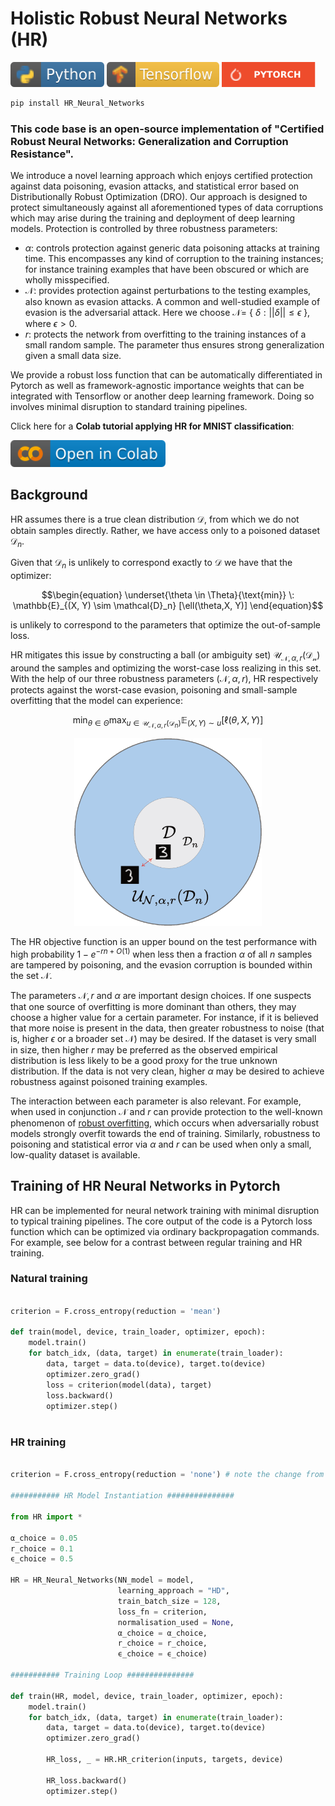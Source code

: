 # Holistic Robust Neural Networks (HR)

<p align="left">
  <img width="150" height="40" src="Misc/python.svg">
   <img width="180" height="40" src="Misc/tf.svg">
    <img width="150" height="40" src="Misc/pt_badge.svg">
</p>

```python
pip install HR_Neural_Networks
```

### This code base is an open-source implementation of "Certified Robust Neural Networks: Generalization and Corruption Resistance".

We introduce a novel learning approach which enjoys certified protection against data poisoning, evasion attacks, and statistical error based on Distributionally Robust Optimization (DRO).
Our approach is designed to protect simultaneously against all aforementioned types of data corruptions which may arise during the training and deployment of deep learning models. Protection is controlled by three robustness parameters: 
* $\alpha$: controls protection against generic data poisoning attacks at training time. This encompasses any kind of corruption to the training instances; for instance training examples that have been obscured or which are wholly misspecified.
* $\mathcal{N}$: provides protection against perturbations to the testing examples, also known as evasion attacks. A common and well-studied example of evasion is the adversarial attack. Here we choose $\mathcal{N} =$ { $\delta: ||\delta|| \leq \epsilon$ }, where $\epsilon>0$. 
* $r$: protects the network from overfitting to the training instances of a small random sample. The parameter thus ensures strong generalization given a small data size.

We provide a robust loss function that can be automatically differentiated in Pytorch as well as framework-agnostic importance weights that can be integrated with Tensorflow or another deep learning framework. Doing so involves minimal disruption to standard training pipelines.

Click here for a **Colab tutorial applying HR for MNIST classification**: 

<p align="left"><a href= "https://colab.research.google.com/drive/1d5BZvCDGWHS_UxFR77YneKGB3mMGR-tY?usp=sharing">
  <img width="247.8" height="42.6" src="Misc/colab.svg"></a>
</p>

## Background

HR assumes there is a true clean distribution $\mathcal{D}$, from which we do not obtain samples directly. Rather, we have access only to a poisoned dataset $\mathcal{D}_n$. 

Given that $\mathcal{D}_n$  is unlikely to correspond exactly to $\mathcal{D}$ we have that the optimizer:

```math
\begin{equation}
\underset{\theta \in \Theta}{\text{min}} \: \mathbb{E}_{(X, Y) \sim \mathcal{D}_n} [\ell(\theta,X, Y)]
\end{equation}
```

is unlikely to correspond to the parameters that optimize the out-of-sample loss.

HR mitigates this issue by constructing a ball (or ambiguity set) $\mathcal{U}_{\mathcal{N}, \alpha, r}(\mathcal{D_n})$  around the samples and optimizing the worst-case loss realizing in this set. With the help of our three robustness parameters $(\mathcal{N}, \alpha, r)$, HR respectively protects against the worst-case evasion, poisoning and small-sample overfitting that the model can experience:

```math
\begin{equation}
\min _{\theta \in \Theta} \max_{u \in \mathcal{U}_{\mathcal{N}, \alpha, r}(\mathcal{D}_n)} \mathbb{E}_{(X, Y) \sim u}[\ell(\theta, X, Y)]
\end{equation}
```

<p align="center">
  <img width="300" height="300" src="Misc/DRO_gif.gif">
</p>

The HR objective function is an upper bound on the test performance with high probability $1-e^{-rn+O(1)}$ when less then a fraction $\alpha$ of all $n$ samples are tampered by poisoning, and the evasion corruption is bounded within the set $\mathcal{N}$.

The parameters $\mathcal{N}, r$ and $\alpha$ are important design choices. If one suspects that one source of overfitting is more dominant than others, they may choose a higher value for a certain parameter. For instance, if it is believed that more noise is present in the data, then greater robustness to noise (that is, higher $\epsilon$ or a broader set $\mathcal{N}$) may be desired. If the dataset is very small in size, then higher $r$ may be preferred as the observed empirical distribution is less likely to be a good proxy for the true unknown distribution. If the data is not very clean, higher $\alpha$ may be desired to achieve robustness against poisoned training examples.

The interaction between each parameter is also relevant. For example, when used in conjunction $\mathcal{N}$ and $r$ can provide protection to the well-known phenomenon of  [robust overfitting](https://arxiv.org/abs/2002.11569), which occurs when adversarially robust models strongly overfit towards the end of training. Similarly, robustness to poisoning and statistical error via $\alpha$ and $r$ can be used when only a small, low-quality dataset is available.

## Training of HR Neural Networks in Pytorch

 HR can be implemented for neural network training with minimal disruption to typical training pipelines. The core output of the code is a Pytorch loss function which can be optimized via ordinary backpropagation commands. For example, see below for a contrast between regular training and HR training.
 
### Natural training

```python

criterion = F.cross_entropy(reduction = 'mean')

def train(model, device, train_loader, optimizer, epoch):
    model.train()
    for batch_idx, (data, target) in enumerate(train_loader):
        data, target = data.to(device), target.to(device)
        optimizer.zero_grad()
        loss = criterion(model(data), target)
        loss.backward()
        optimizer.step()
        
 ```

### HR training

```python

criterion = F.cross_entropy(reduction = 'none') # note the change from mean -> none

########### HR Model Instantiation ###############

from HR import * 

α_choice = 0.05 
r_choice = 0.1
ϵ_choice = 0.5
       
HR = HR_Neural_Networks(NN_model = model,
                        learning_approach = "HD",
                        train_batch_size = 128,
                        loss_fn = criterion,
                        normalisation_used = None,
                        α_choice = α_choice, 
                        r_choice = r_choice,
                        ϵ_choice = ϵ_choice)

########### Training Loop ###############

def train(HR, model, device, train_loader, optimizer, epoch):
    model.train()
    for batch_idx, (data, target) in enumerate(train_loader):
        data, target = data.to(device), target.to(device)
        optimizer.zero_grad()

        HR_loss, _ = HR.HR_criterion(inputs, targets, device)

        HR_loss.backward()
        optimizer.step()
```
